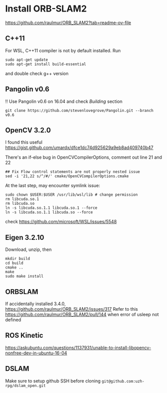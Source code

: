 # Install ORB-SLAM2
https://github.com/raulmur/ORB_SLAM2?tab=readme-ov-file

## C++11
For WSL, C++11 compiler is not by default installed. Run
```
sudo apt-get update
sudo apt-get install build-essential
```
and double check g++ version

## Pangolin v0.6
!! Use Pangolin v0.6 on 16.04 and check *Building* section
```
git clone https://github.com/stevenlovegrove/Pangolin.git --branch v0.6
```

## OpenCV 3.2.0
I found this useful
https://gist.github.com/umardx/dfce1dc74d925629a9eb8ad409740b47

There's an if-else bug in OpenCVCompilerOptions, comment out line 21 and 22
```
## Fix Flow control statements are not properly nested issue
sed -i '21,22 s/^/#/' cmake/OpenCVCompilerOptions.cmake
```

At the last step, may encounter symlink issue:
```
sudo chown $USER:$USER /usr/lib/wsl/lib # change permission
rm libcuda.so.1
rm libcuda.so
ln -s libcuda.so.1.1 libcuda.so.1 --force
ln -s libcuda.so.1.1 libcuda.so --force
```

check https://github.com/microsoft/WSL/issues/5548

## Eigen 3.2.10
Download, unzip, then 
```
mkdir build
cd build
cmake ..
make
sudo make install
```

## ORBSLAM

If accidentally installed 3.4.0, https://github.com/raulmur/ORB_SLAM2/issues/317
Refer to this
https://github.com/raulmur/ORB_SLAM2/pull/144 when error of usleep not defined

## ROS Kinetic
https://askubuntu.com/questions/1137931/unable-to-install-libopencv-nonfree-dev-in-ubuntu-16-04

## DSLAM
Make sure to setup github SSH before cloning `git@github.com:uzh-rpg/dslam_open.git`



